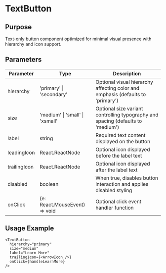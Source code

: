 # TextButton

## Purpose
Text-only button component optimized for minimal visual presence with hierarchy and icon support.

## Parameters

| Parameter | Type | Description |
|-----------|------|-------------|
| hierarchy | 'primary' \| 'secondary' | Optional visual hierarchy affecting color and emphasis (defaults to 'primary') |
| size | 'medium' \| 'small' \| 'xsmall' | Optional size variant controlling typography and spacing (defaults to 'medium') |
| label | string | Required text content displayed on the button |
| leadingIcon | React.ReactNode | Optional icon displayed before the label text |
| trailingIcon | React.ReactNode | Optional icon displayed after the label text |
| disabled | boolean | When true, disables button interaction and applies disabled styling |
| onClick | (e: React.MouseEvent<HTMLButtonElement>) => void | Optional click event handler function |

## Usage Example
```tsx
<TextButton 
  hierarchy="primary"
  size="medium"
  label="Learn More"
  trailingIcon={<ArrowIcon />}
  onClick={handleLearnMore}
/>
```